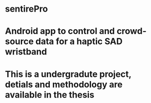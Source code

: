 # sentirePro
# Android app to control and crowd-source data for a haptic SAD wristband

# This is a undergradute project, detials and methodology are available in the thesis 
